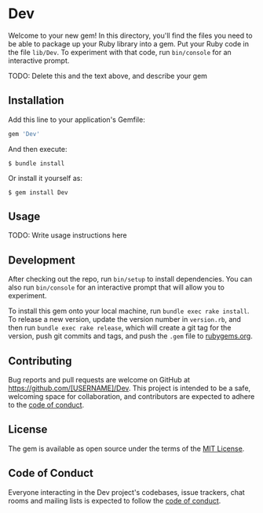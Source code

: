 # Dev

Welcome to your new gem! In this directory, you'll find the files you need to be able to package up your Ruby library into a gem. Put your Ruby code in the file `lib/Dev`. To experiment with that code, run `bin/console` for an interactive prompt.

TODO: Delete this and the text above, and describe your gem

## Installation

Add this line to your application's Gemfile:

```ruby
gem 'Dev'
```

And then execute:

    $ bundle install

Or install it yourself as:

    $ gem install Dev

## Usage

TODO: Write usage instructions here

## Development

After checking out the repo, run `bin/setup` to install dependencies. You can also run `bin/console` for an interactive prompt that will allow you to experiment.

To install this gem onto your local machine, run `bundle exec rake install`. To release a new version, update the version number in `version.rb`, and then run `bundle exec rake release`, which will create a git tag for the version, push git commits and tags, and push the `.gem` file to [rubygems.org](https://rubygems.org).

## Contributing

Bug reports and pull requests are welcome on GitHub at https://github.com/[USERNAME]/Dev. This project is intended to be a safe, welcoming space for collaboration, and contributors are expected to adhere to the [code of conduct](https://github.com/[USERNAME]/Dev/blob/master/CODE_OF_CONDUCT.md).


## License

The gem is available as open source under the terms of the [MIT License](https://opensource.org/licenses/MIT).

## Code of Conduct

Everyone interacting in the Dev project's codebases, issue trackers, chat rooms and mailing lists is expected to follow the [code of conduct](https://github.com/[USERNAME]/Dev/blob/master/CODE_OF_CONDUCT.md).
